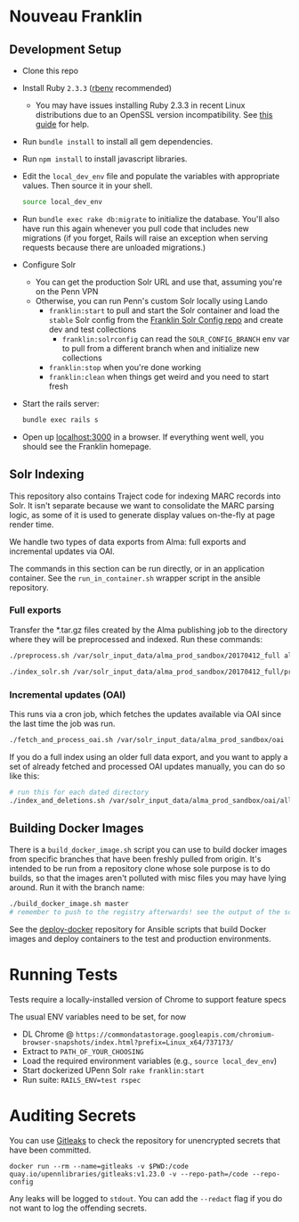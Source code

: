 
# Nouveau Franklin

## Development Setup

- Clone this repo
- Install Ruby `2.3.3` ([rbenv](https://github.com/rbenv/rbenv) recommended)
  - You may have issues installing Ruby 2.3.3 in recent Linux distributions due to an OpenSSL version incompatibility. See [this guide](https://www.garron.me/en/linux/install-ruby-2-3-3-ubuntu.html) for help.
- Run `bundle install` to install all gem dependencies.
- Run `npm install` to install javascript libraries.
- Edit the `local_dev_env` file and populate the variables with
  appropriate values. Then source it in your shell.

  ```bash
  source local_dev_env
  ```

- Run `bundle exec rake db:migrate` to initialize the database. You'll
  also have run this again whenever you pull code that includes new
  migrations (if you forget, Rails will raise an exception when serving
  requests because there are unloaded migrations.)
- Configure Solr
  - You can get the production Solr URL and use that, assuming you're on the Penn VPN
  - Otherwise, you can run Penn's custom Solr locally using Lando
    - `franklin:start` to pull and start the Solr container and load the `stable` Solr config from the [Franklin Solr Config repo](https://gitlab.library.upenn.edu/franklin/franklin-solr-config) and create dev and test collections 
        - `franklin:solrconfig` can read the `SOLR_CONFIG_BRANCH` env var to pull from a different branch when and initialize new collections
    - `franklin:stop` when you're done working
    - `franklin:clean` when things get weird and you need to start fresh
- Start the rails server:

  ```bash
  bundle exec rails s
  ```

- Open up [localhost:3000](localhost:3000) in a browser.  If
  everything went well, you should see the Franklin homepage.

## Solr Indexing

This repository also contains Traject code for indexing MARC records
into Solr. It isn't separate because we want to consolidate the MARC
parsing logic, as some of it is used to generate display values
on-the-fly at page render time.

We handle two types of data exports from Alma: full exports and
incremental updates via OAI.

The commands in this section can be run directly, or in an application
container. See the `run_in_container.sh` wrapper script in the ansible
repository.

### Full exports

Transfer the *.tar.gz files created by the Alma publishing job to the
directory where they will be preprocessed and indexed. Run these commands:

```bash
./preprocess.sh /var/solr_input_data/alma_prod_sandbox/20170412_full allTitles

./index_solr.sh /var/solr_input_data/alma_prod_sandbox/20170412_full/processed
```

### Incremental updates (OAI)

This runs via a cron job, which fetches the updates available via OAI
since the last time the job was run.

```bash
./fetch_and_process_oai.sh /var/solr_input_data/alma_prod_sandbox/oai
```

If you do a full index using an older full data export, and you want
to apply a set of already fetched and processed OAI updates manually,
you can do so like this:

```bash
# run this for each dated directory
./index_and_deletions.sh /var/solr_input_data/alma_prod_sandbox/oai/allTitles/2017_04_10_00_00 allTitles
```

## Building Docker Images

There is a `build_docker_image.sh` script you can use to build docker
images from specific branches that have been freshly pulled from
origin. It's intended to be run from a repository clone whose sole
purpose is to do builds, so that the images aren't polluted with misc
files you may have lying around. Run it with the branch name:

``` bash
./build_docker_image.sh master
# remember to push to the registry afterwards! see the output of the script.
```

See the
[deploy-docker](https://gitlab.library.upenn.edu/ansible/deploy-discovery)
repository for Ansible scripts that build Docker images and deploy containers
to the test and production environments.

# Running Tests

Tests require a locally-installed version of Chrome to support feature specs

The usual ENV variables need to be set, for now

- DL Chrome @ `https://commondatastorage.googleapis.com/chromium-browser-snapshots/index.html?prefix=Linux_x64/737173/`
- Extract to `PATH_OF_YOUR_CHOOSING`
- Load the required environment variables (e.g., `source local_dev_env`)
- Start dockerized UPenn Solr `rake franklin:start`
- Run suite: `RAILS_ENV=test rspec`

# Auditing Secrets

You can use [Gitleaks](https://github.com/upenn-libraries/gitleaks) to check the repository for unencrypted secrets that have been committed.

```
docker run --rm --name=gitleaks -v $PWD:/code quay.io/upennlibraries/gitleaks:v1.23.0 -v --repo-path=/code --repo-config
```

Any leaks will be logged to `stdout`. You can add the `--redact` flag if you do not want to log the offending secrets.
